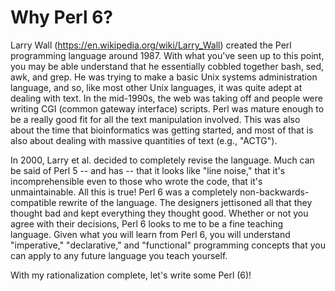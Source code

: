 # Why Perl 6?

Larry Wall (https://en.wikipedia.org/wiki/Larry_Wall) created the Perl programming language around 1987.  With what you've seen up to this point, you may be able understand that he essentially cobbled together bash, sed, awk, and grep.  He was trying to make a basic Unix systems administration language, and so, like most other Unix languages, it was quite adept at dealing with text.  In the mid-1990s, the web was taking off and people were writing CGI (common gateway interface) scripts.  Perl was mature enough to be a really good fit for all the text manipulation involved.  This was also about the time that bioinformatics was getting started, and most of that is also about dealing with massive quantities of text (e.g., "ACTG").

In 2000, Larry et al. decided to completely revise the language.  Much can be said of Perl 5 -- and has -- that it looks like "line noise," that it's incomprehensible even to those who wrote the code, that it's unmaintainable.  All this is true!  Perl 6 was a completely non-backwards-compatible rewrite of the language.  The designers jettisoned all that they thought bad and kept everything they thought good.  Whether or not you agree with their decisions, Perl 6 looks to me to be a fine teaching language.  Given what you will learn from Perl 6, you will understand "imperative," "declarative," and "functional" programming concepts that you can apply to any future language you teach yourself.

With my rationalization complete, let's write some Perl (6)!